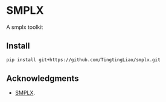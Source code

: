 # SMPLX 
A smplx toolkit

## Install 
```bash 
pip install git+https://github.com/TingtingLiao/smplx.git 
```
 


## Acknowledgments 
- [SMPLX](https://github.com/vchoutas/smplx). 

